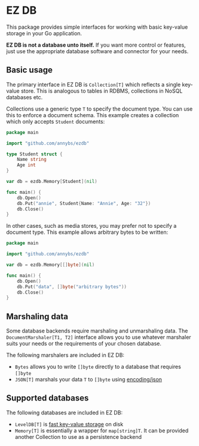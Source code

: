 # EZ DB

This package provides simple interfaces for working with basic key-value storage in your Go application.

**EZ DB is not a database unto itself.** If you want more control or features, just use the appropriate database software and connector for your needs.

## Basic usage

The primary interface in EZ DB is `Collection[T]` which reflects a single key-value store. This is analogous to tables in RDBMS, collections in NoSQL databases etc.

Collections use a generic type `T` to specify the document type. You can use this to enforce a document schema. This example creates a collection which only accepts `Student` documents:

```go
package main

import "github.com/annybs/ezdb"

type Student struct {
	Name string
	Age int
}

var db = ezdb.Memory[Student](nil)

func main() {
	db.Open()
	db.Put("annie", Student{Name: "Annie", Age: "32"})
	db.Close()
}
```

In other cases, such as media stores, you may prefer not to specify a document type. This example allows arbitrary bytes to be written:

```go
package main

import "github.com/annybs/ezdb"

var db = ezdb.Memory[[]byte](nil)

func main() {
	db.Open()
	db.Put("data", []byte("arbitrary bytes"))
	db.Close()
}
```

## Marshaling data

Some database backends require marshaling and unmarshaling data. The `DocumentMarshaler[T1, T2]` interface allows you to use whatever marshaler suits your needs or the requirements of your chosen database.

The following marshalers are included in EZ DB:

- `Bytes` allows you to write `[]byte` directly to a database that requires `[]byte`
- `JSON[T]` marshals your data `T` to `[]byte` using [encoding/json](https://pkg.go.dev/encoding/json)

## Supported databases

The following databases are included in EZ DB:

- `LevelDB[T]` is [fast key-value storage](https://github.com/google/leveldb) on disk
- `Memory[T]` is essentially a wrapper for `map[string]T`. It can be provided another Collection to use as a persistence backend
